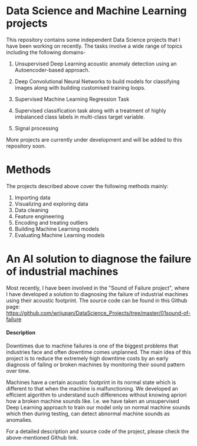 # Data Science and Machine Learning projects

This repository contains some independent Data Science projects that I have been working on recently. The tasks involve a wide range of topics including the following domains-

1. Unsupervised Deep Learning acoustic anomaly detection using an Autoencoder-based approach.

2. Deep Convolutional Neural Networks to build models for classifying images along with building customised training loops.

3. Supervised Machine Learning Regression Task

4. Supervised classification task along with a treatment of highly imbalanced class labels in multi-class target variable.

5. Signal processing

More projects are currently under development and will be added to this repository soon.

# Methods

The projects described above cover the following methods mainly:

1. Importing data
2. Visualizing and exploring data
3. Data cleaning
4. Feature engineering
5. Encoding and treating outliers
6. Building Machine Learning models
7. Evaluating Machine Learning models

# An AI solution to diagnose the failure of industrial machines

Most recently, I have been involved in the "Sound of Failure project", where I have developed a solution to diagnosing the failure of industrial machines using their acoustic footprint. The source code can be found in this Github page: https://github.com/wrijupan/DataScience_Projects/tree/master/01sound-of-failure

#### Description
Downtimes due to machine failures is one of the biggest problems that industries face and often downtime comes unplanned. The main idea of this project is to reduce the extremely high downtime costs by an early diagnosis of failing or broken machines by monitoring their sound pattern over time.  

Machines have a certain acoustic footprint in its normal state which is different to that when the machine is malfunctioning. We developed an efficient algorithm to understand such differences without knowing apriori how a broken machine sounds like. I.e. we have taken an unsupervised Deep Learning approach to train our model only on normal machine sounds which then during testing, can detect abnormal machine sounds as anomalies.

For a detailed description and source code of the project, please check the above-mentioned Github link.

